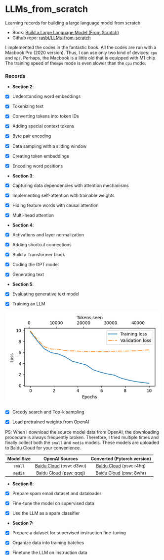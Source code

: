 # LLMs_from_scratch
Learning records for building a large language model from scratch

- Book: [Build a Large Language Model (From Scratch)](https://www.manning.com/books/build-a-large-language-model-from-scratch?utm_source=raschka&utm_medium=affiliate&utm_campaign=book_raschka_build_12_12_23&a_aid=raschka&a_bid=4c2437a0&chan=mm_github)
- Github repo: [rasbt/LLMs-from-scratch](https://github.com/rasbt/LLMs-from-scratch)


I implemented the codes in the fantastic book. All the codes are run with a Macbook Pro (2020 version). Thus, I can use only two kind of devices: `cpu` and `mps`. Perhaps, the Macbook is a little old that is equipped with M1 chip. The training speed of the`mps` mode is even slower than the `cpu` mode.

### Records

 - **Section 2**:

- [x] Understanding word embeddings

- [x] Tokenizing text

- [x] Converting tokens into token IDs

- [x] Adding special context tokens

- [x] Byte pair encoding

- [x] Data sampling with a sliding window

- [x] Creating token embeddings

- [x] Encoding word positions

 - **Section 3**:

- [x] Capturing data dependencies with attention mechanisms

- [x] Implementing self-attention with trainable weights

- [x] Hiding feature words with causal attention

- [x] Multi-head attention

 - **Section 4**:

- [x] Activations and layer normalization

- [x] Adding shortcut connections

- [x] Build a Transformer block

- [x] Coding the GPT model

- [x] Generating text

 - **Section 5**:

- [x] Evaluating generative text model

- [x] Training an LLM

![](ch05/train_plot.png)

- [x] Greedy search and Top-k sampling

- [x] Load pretrained weights from OpenAI

PS: When I download the source model data from OpenAI, the downloading procedure is always frequently broken. Therefore, I tried multiple times and finally collect both the `small` and `media` models. These models are uploaded to Baidu Cloud for your convenience.


|Model Size|OpenAI Sources|Converted (Pytorch version)|
|:-----:|:-----:|:-----:|
|`small`|[Baidu Cloud](https://pan.baidu.com/s/1BMpqgnkceMsNYGqOzNybxA?pwd=d3wu) (psw: d3wu)| [Baidu Cloud](https://pan.baidu.com/s/1_oL4DSRfWg6wBmSJ6vDISA?pwd=r4hq) (psw: r4hq)|
|`media`|[Baidu Cloud](https://pan.baidu.com/s/1Ih1A0UQPUsAOdwT0eoGmhw?pwd=qqqj) (psw: qqqj) | [Baidu Cloud](https://pan.baidu.com/s/1n_2WndBnEviIhO3X6MShCg?pwd=8whr) (psw: 8whr)|


 - **Section 6**:

- [x] Prepare spam email dataset and dataloader

- [x] Fine-tune the model on supervised data

- [x] Use the LLM as a spam classifier

 - **Section 7:**

- [x] Prepare a dataset for supervised instruction fine-tuning

- [x] Organize data into training batches

- [x] Finetune the LLM on instruction data



